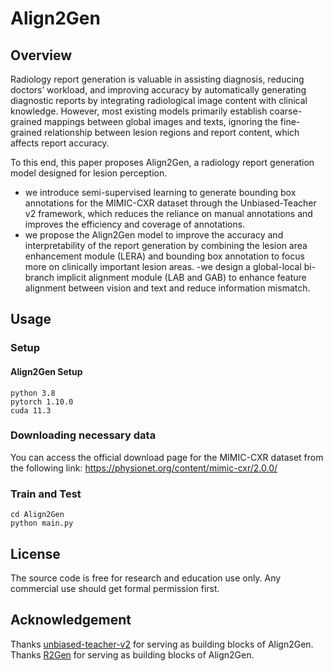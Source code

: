# Align2Gen
## Overview

Radiology report generation is valuable in assisting diagnosis, reducing doctors’ workload, and improving accuracy by automatically generating diagnostic reports by integrating radiological image content with clinical knowledge. However, most existing models primarily establish coarse-grained mappings between global images and texts, ignoring the fine-grained relationship between lesion regions and report content, which affects report accuracy. 

To this end, this paper proposes Align2Gen, a radiology report generation model designed for lesion perception.  

- we introduce semi-supervised learning to generate bounding box annotations for the MIMIC-CXR dataset through the Unbiased-Teacher v2 framework, which reduces the reliance on manual annotations and improves the efficiency and coverage of annotations.
- we propose the Align2Gen model to improve the accuracy and interpretability of the report generation by combining the lesion area enhancement module (LERA) and bounding box annotation to focus more on clinically important lesion areas.
-we design a global-local bi-branch implicit alignment module (LAB and GAB) to enhance feature alignment between vision and text and reduce information mismatch. 

## Usage
### Setup
#### Align2Gen Setup
```
python 3.8
pytorch 1.10.0
cuda 11.3
```
### Downloading necessary data
You can access the official download page for the MIMIC-CXR dataset from the following link: https://physionet.org/content/mimic-cxr/2.0.0/

### Train and Test
```
cd Align2Gen
python main.py
```

##  License
The source code is free for research and education use only. Any commercial use should get formal permission first.

## Acknowledgement
Thanks [unbiased-teacher-v2](https://github.com/facebookresearch/unbiased-teacher-v2) for serving as building blocks of Align2Gen.
Thanks [R2Gen](https://github.com/zhjohnchan/R2Gen) for serving as building blocks of Align2Gen.
